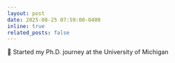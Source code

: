 ```yaml
---
layout: post
date: 2025-08-25 07:59:00-0400
inline: true
related_posts: false
---
```


🚀 Started my Ph.D. journey at the University of Michigan